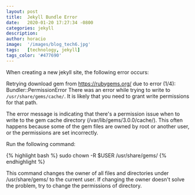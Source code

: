 ```yaml
---
layout: post
title:  Jekyll Bundle Error
date:   2020-01-20 17:27:34 -0800
categories: jekyll 
description:
author: horacio 
image:  '/images/blog_tech6.jpg'
tags:   [technology, jekyll]
tags_color: '#477690'
---
```

When creating a new jekyll site, the following error occurs:

Retrying download gem from https://rubygems.org/ due to error (1/4): Bundler::PermissionError There was an
error while trying to write to `/usr/share/gems/cache/`. It is likely that you need to grant write permissions for that path.

The error message is indicating that there's a permission issue when to write to the gem cache directory (/var/lib/gems/3.0.0/cache/). This often happens because some of the gem files are owned by root or another user, or the permissions are set incorrectly.
 
Run the following command:

{% highlight bash %}
  sudo chown -R $USER /usr/share/gems/
{% endhighlight %}

This command changes the owner of all files and directories under /usr/share/gems/ to the current user.
If changing the owner doesn't solve the problem, try to change the permissions of directory. 

